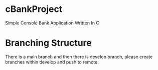 # cBankProject
Simple Console Bank Application Written In C

# Branching Structure

There is a main branch and then there is develop branch, please create branches within develop and push to remote.
